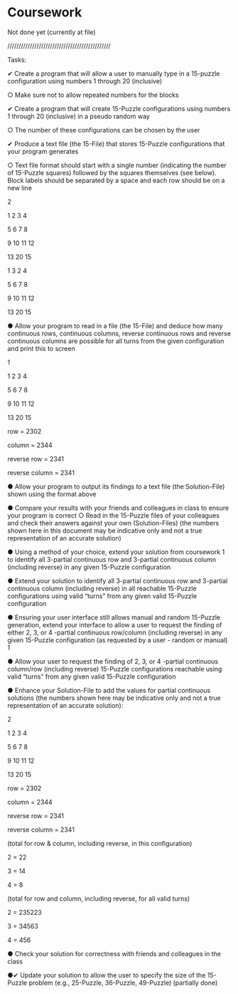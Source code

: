 # Coursework
Not done yet (currently at file)

//////////////////////////////////////////////

Tasks:

✔ Create a program that will allow a user to manually type in a 15-puzzle configuration
using numbers 1 through 20 (inclusive)
 
 ○ Make sure not to allow repeated numbers for the blocks

✔ Create a program that will create 15-Puzzle configurations using numbers 1 through 20
(inclusive) in a pseudo random way
  
  ○ The number of these configurations can be chosen by the user

✔ Produce a text file (the 15-File) that stores 15-Puzzle configurations that your program
generates

  ○ Text file format should start with a single number (indicating the number of
15-Puzzle squares) followed by the squares themselves (see below). Block
labels should be separated by a space and each row should be on a new line

2

1 2 3 4

5 6 7 8

9 10 11 12

13 20 15

1 3 2 4

5 6 7 8

9 10 11 12

13 20 15

● Allow your program to read in a file (the 15-File) and deduce how many continuous rows,
continuous columns, reverse continuous rows and reverse continuous columns are
possible for all turns from the given configuration and print this to screen

1

1 2 3 4

5 6 7 8

9 10 11 12

13 20 15

row = 2302

column = 2344

reverse row = 2341

reverse column = 2341

● Allow your program to output its findings to a text file (the Solution-File) shown using the
format above

● Compare your results with your friends and colleagues in class to ensure your program
is correct
○ Read in the 15-Puzzle files of your colleagues and check their answers against
your own (Solution-Files) (the numbers shown here in this document may be
indicative only and not a true representation of an accurate solution)

● Using a method of your choice, extend your solution from coursework 1 to identify all
3-partial continuous row and 3-partial continuous column (including reverse) in any given
15-Puzzle configuration

● Extend your solution to identify all 3-partial continuous row and 3-partial continuous
column (including reverse) in all reachable 15-Puzzle configurations using valid “turns”
from any given valid 15-Puzzle configuration

● Ensuring your user interface still allows manual and random 15-Puzzle generation,
extend your interface to allow a user to request the finding of either 2, 3, or 4 -partial
continuous row/column (including reverse) in any given 15-Puzzle configuration (as
requested by a user - random or manual)
1

● Allow your user to request the finding of 2, 3, or 4 -partial continuous column/row
(including reverse) 15-Puzzle configurations reachable using valid “turns” from any given
valid 15-Puzzle configuration

● Enhance your Solution-File to add the values for partial continuous solutions (the
numbers shown here may be indicative only and not a true representation of an accurate
solution):

2

1 2 3 4

5 6 7 8

9 10 11 12

13 20 15

row = 2302

column = 2344

reverse row = 2341

reverse column = 2341

(total for row & column, including reverse, in this configuration)

2 = 22

3 = 14

4 = 8

(total for row and column, including reverse, for all valid turns)

2 = 235223

3 = 34563

4 = 456

● Check your solution for correctness with friends and colleagues in the class

●✔ Update your solution to allow the user to specify the size of the 15-Puzzle problem (e.g.,
25-Puzzle, 36-Puzzle, 49-Puzzle) (partially done)
